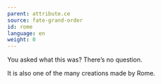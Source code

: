 ```yaml
---
parent: attribute.ce
source: fate-grand-order
id: rome
language: en
weight: 0
---
```


You asked what this was?
There’s no question.

It is also one of the many creations made by Rome.
